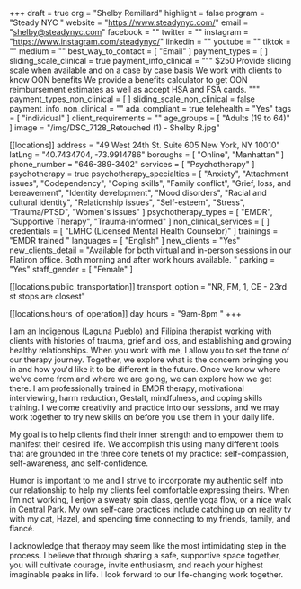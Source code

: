 +++
draft = true
org = "Shelby Remillard"
highlight = false
program = "Steady NYC "
website = "https://www.steadynyc.com/"
email = "shelby@steadynyc.com"
facebook = ""
twitter = ""
instagram = "https://www.instagram.com/steadynyc/"
linkedin = ""
youtube = ""
tiktok = ""
medium = ""
best_way_to_contact = [ "Email" ]
payment_types = [ ]
sliding_scale_clinical = true
payment_info_clinical = """
$250
Provide sliding scale when available and on a case by case basis 
We work with clients to know OON benefits 
We provide a benefits calculator to get OON reimbursement estimates as well as accept HSA and FSA cards. """
payment_types_non_clinical = [ ]
sliding_scale_non_clinical = false
payment_info_non_clinical = ""
ada_compliant = true
telehealth = "Yes"
tags = [ "individual" ]
client_requirements = ""
age_groups = [ "Adults (19 to 64)" ]
image = "/img/DSC_7128_Retouched (1) - Shelby R.jpg"

[[locations]]
address = "49 West 24th St. Suite 605 New York, NY 10010"
latLng = "40.7434704, -73.9914786"
boroughs = [ "Online", "Manhattan" ]
phone_number = "646-389-3402"
services = [ "Psychotherapy" ]
psychotherapy = true
psychotherapy_specialties = [
  "Anxiety",
  "Attachment issues",
  "Codependency",
  "Coping skills",
  "Family conflict",
  "Grief, loss, and bereavement",
  "Identity development",
  "Mood disorders",
  "Racial and cultural identity",
  "Relationship issues",
  "Self-esteem",
  "Stress",
  "Trauma/PTSD",
  "Women's issues"
]
psychotherapy_types = [ "EMDR", "Supportive Therapy", "Trauma-informed" ]
non_clinical_services = [ ]
credentials = [ "LMHC (Licensed Mental Health Counselor)" ]
trainings = "EMDR trained "
languages = [ "English" ]
new_clients = "Yes"
new_clients_detail = "Available for both virtual and in-person sessions in our Flatiron office. Both morning and after work hours available. "
parking = "Yes"
staff_gender = [ "Female" ]

  [[locations.public_transportation]]
  transport_option = "NR, FM, 1, CE - 23rd st stops are closest"

  [[locations.hours_of_operation]]
  day_hours = "9am-8pm "
+++


I am an Indigenous (Laguna Pueblo) and Filipina therapist working with clients with histories of trauma, grief and loss, and establishing and growing healthy relationships. When you work with me, I allow you to set the tone of our therapy journey. Together, we explore what is the concern bringing you in and how you'd like it to be different in the future. Once we know where we've come from and where we are going, we can explore how we get there. I am professionally trained in EMDR therapy, motivational interviewing, harm reduction, Gestalt, mindfulness, and coping skills training. I welcome creativity and practice into our sessions, and we may work together to try new skills on before you use them in your daily life. 

My goal is to help clients find their inner strength and to empower them to manifest their desired life. We accomplish this using many different tools that are grounded in the three core tenets of my practice: self-compassion, self-awareness, and self-confidence. 

Humor is important to me and I strive to incorporate my authentic self into our relationship to help my clients feel comfortable expressing theirs. When I’m not working, I enjoy a sweaty spin class, gentle yoga flow, or a nice walk in Central Park. My own self-care practices include catching up on reality tv with my cat, Hazel, and spending time connecting to my friends, family, and fiancé.

I acknowledge that therapy may seem like the most intimidating step in the process. I believe that through sharing a safe, supportive space together, you will cultivate courage, invite enthusiasm, and reach your highest imaginable peaks in life. I look forward to our life-changing work together.
